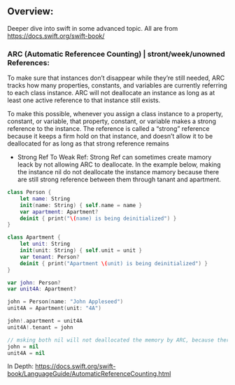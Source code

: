 ## Overview:
Deeper dive into swift in some advanced topic. All are from https://docs.swift.org/swift-book/

### ARC (Automatic Referencee Counting) | stront/week/unowned References:
To make sure that instances don’t disappear while they’re still needed, ARC tracks how many properties, constants, and variables are currently referring to each class instance. ARC will not deallocate an instance as long as at least one active reference to that instance still exists.

To make this possible, whenever you assign a class instance to a property, constant, or variable, that property, constant, or variable makes a strong reference to the instance. The reference is called a “strong” reference because it keeps a firm hold on that instance, and doesn’t allow it to be deallocated for as long as that strong reference remains

* Strong Ref To Weak Ref:
Strong Ref can sometimes create mamory leack by not allowing ARC to deallocate. In the example below, making the instance nil do not deallocate the instance mamory because there are still strong reference between them through tanant and apartment.
```swift
class Person {
    let name: String
    init(name: String) { self.name = name }
    var apartment: Apartment?
    deinit { print("\(name) is being deinitialized") }
}

class Apartment {
    let unit: String
    init(unit: String) { self.unit = unit }
    var tenant: Person?
    deinit { print("Apartment \(unit) is being deinitialized") }
}

var john: Person?
var unit4A: Apartment?

john = Person(name: "John Appleseed")
unit4A = Apartment(unit: "4A")

john!.apartment = unit4A
unit4A!.tenant = john

// msking both nil will not deallocated the memory by ARC, because there are still strong reference between them through tanant and apartment property
john = nil
unit4A = nil
```

In Depth: https://docs.swift.org/swift-book/LanguageGuide/AutomaticReferenceCounting.html